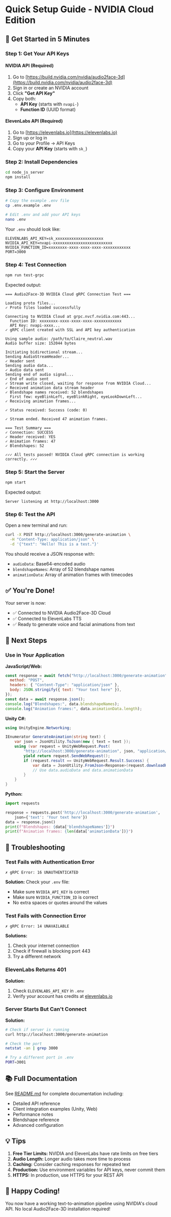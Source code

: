 # Quick Setup Guide - NVIDIA Cloud Edition

## 🚀 Get Started in 5 Minutes

### Step 1: Get Your API Keys

#### NVIDIA API (Required)

1. Go to [https://build.nvidia.com/nvidia/audio2face-3d](https://build.nvidia.com/nvidia/audio2face-3d)
2. Sign in or create an NVIDIA account
3. Click **"Get API Key"**
4. Copy both:
   - **API Key** (starts with `nvapi-`)
   - **Function ID** (UUID format)

#### ElevenLabs API (Required)

1. Go to [https://elevenlabs.io](https://elevenlabs.io)
2. Sign up or log in
3. Go to your Profile → API Keys
4. Copy your **API Key** (starts with `sk_`)

### Step 2: Install Dependencies

```bash
cd node_js_server
npm install
```

### Step 3: Configure Environment

```bash
# Copy the example .env file
cp .env.example .env

# Edit .env and add your API keys
nano .env
```

Your `.env` should look like:

```env
ELEVENLABS_API_KEY=sk_xxxxxxxxxxxxxxxxxxxxx
NVIDIA_API_KEY=nvapi-xxxxxxxxxxxxxxxxxxxxxxxxxx
NVIDIA_FUNCTION_ID=xxxxxxxx-xxxx-xxxx-xxxx-xxxxxxxxxxxx
PORT=3000
```

### Step 4: Test Connection

```bash
npm run test-grpc
```

Expected output:

```
=== Audio2Face-3D NVIDIA Cloud gRPC Connection Test ===

Loading proto files...
✓ Proto files loaded successfully

Connecting to NVIDIA Cloud at grpc.nvcf.nvidia.com:443...
  Function ID: xxxxxxxx-xxxx-xxxx-xxxx-xxxxxxxxxxxx
  API Key: nvapi-xxxx...
✓ gRPC client created with SSL and API key authentication

Using sample audio: /path/to/Claire_neutral.wav
Audio buffer size: 152044 bytes

Initiating bidirectional stream...
Sending AudioStreamHeader...
✓ Header sent
Sending audio data...
✓ Audio data sent
Sending end of audio signal...
✓ End of audio sent
✓ Stream write closed, waiting for response from NVIDIA Cloud...
✓ Received animation data stream header
✓ Blendshape names received: 52 blendshapes
  First few: eyeBlinkLeft, eyeBlinkRight, eyeLookDownLeft...
✓ Receiving animation frames...

✓ Status received: Success (code: 0)

✓ Stream ended. Received 47 animation frames.

=== Test Summary ===
✓ Connection: SUCCESS
✓ Header received: YES
✓ Animation frames: 47
✓ Blendshapes: 52

✓✓✓ All tests passed! NVIDIA Cloud gRPC connection is working correctly. ✓✓✓
```

### Step 5: Start the Server

```bash
npm start
```

Expected output:

```
Server listening at http://localhost:3000
```

### Step 6: Test the API

Open a new terminal and run:

```bash
curl -X POST http://localhost:3000/generate-animation \
  -H "Content-Type: application/json" \
  -d '{"text": "Hello! This is a test."}'
```

You should receive a JSON response with:

- `audioData`: Base64-encoded audio
- `blendshapeNames`: Array of 52 blendshape names
- `animationData`: Array of animation frames with timecodes

## ✅ You're Done!

Your server is now:

- ✅ Connected to NVIDIA Audio2Face-3D Cloud
- ✅ Connected to ElevenLabs TTS
- ✅ Ready to generate voice and facial animations from text

## 🎯 Next Steps

### Use in Your Application

**JavaScript/Web:**

```javascript
const response = await fetch("http://localhost:3000/generate-animation", {
  method: "POST",
  headers: { "Content-Type": "application/json" },
  body: JSON.stringify({ text: "Your text here" }),
});
const data = await response.json();
console.log("Blendshapes:", data.blendshapeNames);
console.log("Animation frames:", data.animationData.length);
```

**Unity C#:**

```csharp
using UnityEngine.Networking;

IEnumerator GenerateAnimation(string text) {
    var json = JsonUtility.ToJson(new { text = text });
    using (var request = UnityWebRequest.Post(
        "http://localhost:3000/generate-animation", json, "application/json")) {
        yield return request.SendWebRequest();
        if (request.result == UnityWebRequest.Result.Success) {
            var data = JsonUtility.FromJson<Response>(request.downloadHandler.text);
            // Use data.audioData and data.animationData
        }
    }
}
```

**Python:**

```python
import requests

response = requests.post('http://localhost:3000/generate-animation',
    json={'text': 'Your text here'})
data = response.json()
print(f"Blendshapes: {data['blendshapeNames']}")
print(f"Animation frames: {len(data['animationData'])}")
```

## 🔧 Troubleshooting

### Test Fails with Authentication Error

```
✗ gRPC Error: 16 UNAUTHENTICATED
```

**Solution:** Check your `.env` file:

- Make sure `NVIDIA_API_KEY` is correct
- Make sure `NVIDIA_FUNCTION_ID` is correct
- No extra spaces or quotes around the values

### Test Fails with Connection Error

```
✗ gRPC Error: 14 UNAVAILABLE
```

**Solutions:**

1. Check your internet connection
2. Check if firewall is blocking port 443
3. Try a different network

### ElevenLabs Returns 401

**Solution:**

1. Check `ELEVENLABS_API_KEY` in `.env`
2. Verify your account has credits at [elevenlabs.io](https://elevenlabs.io)

### Server Starts But Can't Connect

**Solution:**

```bash
# Check if server is running
curl http://localhost:3000/generate-animation

# Check the port
netstat -an | grep 3000

# Try a different port in .env
PORT=3001
```

## 📚 Full Documentation

See [README.md](./README.md) for complete documentation including:

- Detailed API reference
- Client integration examples (Unity, Web)
- Performance notes
- Blendshape reference
- Advanced configuration

## 💡 Tips

1. **Free Tier Limits:** NVIDIA and ElevenLabs have rate limits on free tiers
2. **Audio Length:** Longer audio takes more time to process
3. **Caching:** Consider caching responses for repeated text
4. **Production:** Use environment variables for API keys, never commit them
5. **HTTPS:** In production, use HTTPS for your REST API

## 🎉 Happy Coding!

You now have a working text-to-animation pipeline using NVIDIA's cloud API.
No local Audio2Face-3D installation required!
